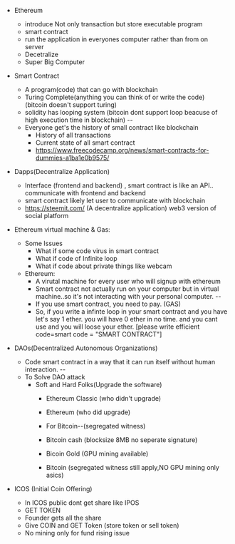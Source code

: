 * Ethereum
    * introduce Not only transaction but store executable program
    * smart contract
    * run the application in everyones computer rather than from on server
    * Decetralize
    * Super Big Computer

* Smart Contract
    * A program(code) that can go with blockchain
    * Turing Complete(anything you can think of or write the code) (bitcoin doesn't support turing)
    * solidity has looping system (bitcoin dont support loop beacuse of high execution time in blockchain)
    --
    * Everyone get's the history of small contract like blockchain
        * History of all transactions
        * Current state of all smart contract
        * https://www.freecodecamp.org/news/smart-contracts-for-dummies-a1ba1e0b9575/

* Dapps(Decentralize Application)
    * Interface (frontend and backend) , smart contract is like an API.. communicate with frontend and backend
    * smart contract likely let user to communicate with blockchain 
    * https://steemit.com/ (A decentralize application) web3 version of social platform

* Ethereum virtual machine & Gas:
    * Some Issues
        * What if some code virus in smart contract
        * What if code of Infinite loop
        * What if code about private things like webcam
    * Ethereum:
        * A virutal machine for every user who will signup with ethereum
        * Smart contract not actually run on your computer but in virtual machine..so it's not interacting with your personal computer.
        --
        * If you use smart contract, you need to pay. (GAS)
        * So, if you write a infinte loop in your smart contract and you have let's say 1 ether. you will have 0 ether in no time. and you cant use and you will loose your ether. [please write efficient code=smart code = "SMART CONTRACT"]
    
* DAOs(Decentralized Autonomous Organizations)
    * Code smart contract in a way that it can run itself without human interaction.
    --
    * To Solve DAO attack
        * Soft and Hard Folks(Upgrade the software)
            * Ethereum Classic (who didn't upgrade)
            * Ethereum (who did upgrade)

            * For Bitcoin--(segregated witness)
            * Bitcoin cash (blocksize 8MB no seperate signature)
            * Bicoin Gold (GPU mining available)
            * Bitcoin (segregated witness still apply,NO GPU mining only asics)
        
* ICOS (Initial Coin Offering)
    * In ICOS public dont get share like IPOS
    * GET TOKEN
    * Founder gets all the share
    * Give COIN and GET Token (store token or sell token)
    * No mining only for fund rising issue



        
    